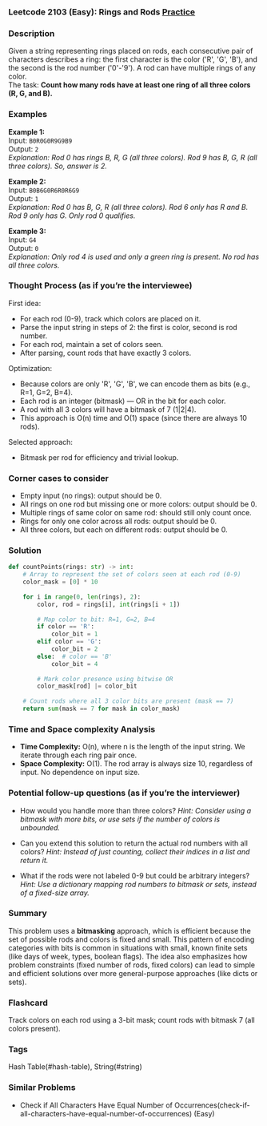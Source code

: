 ### Leetcode 2103 (Easy): Rings and Rods [Practice](https://leetcode.com/problems/rings-and-rods)

### Description  
Given a string representing rings placed on rods, each consecutive pair of characters describes a ring: the first character is the color ('R', 'G', 'B'), and the second is the rod number ('0'-'9'). A rod can have multiple rings of any color.  
The task: **Count how many rods have at least one ring of all three colors (R, G, and B).**

### Examples  

**Example 1:**  
Input: `B0R0G0R9G9B9`  
Output: `2`  
*Explanation: Rod 0 has rings B, R, G (all three colors). Rod 9 has B, G, R (all three colors). So, answer is 2.*

**Example 2:**  
Input: `B0B6G0R6R0R6G9`  
Output: `1`  
*Explanation: Rod 0 has B, G, R (all three colors). Rod 6 only has R and B. Rod 9 only has G. Only rod 0 qualifies.*

**Example 3:**  
Input: `G4`  
Output: `0`  
*Explanation: Only rod 4 is used and only a green ring is present. No rod has all three colors.*

### Thought Process (as if you’re the interviewee)  
First idea:  
- For each rod (0-9), track which colors are placed on it.
- Parse the input string in steps of 2: the first is color, second is rod number.
- For each rod, maintain a set of colors seen.
- After parsing, count rods that have exactly 3 colors.

Optimization:  
- Because colors are only 'R', 'G', 'B', we can encode them as bits (e.g., R=1, G=2, B=4).
- Each rod is an integer (bitmask) — OR in the bit for each color.
- A rod with all 3 colors will have a bitmask of 7 (1|2|4).
- This approach is O(n) time and O(1) space (since there are always 10 rods).

Selected approach:  
- Bitmask per rod for efficiency and trivial lookup.

### Corner cases to consider  
- Empty input (no rings): output should be 0.
- All rings on one rod but missing one or more colors: output should be 0.
- Multiple rings of same color on same rod: should still only count once.
- Rings for only one color across all rods: output should be 0.
- All three colors, but each on different rods: output should be 0.

### Solution

```python
def countPoints(rings: str) -> int:
    # Array to represent the set of colors seen at each rod (0-9)
    color_mask = [0] * 10
    
    for i in range(0, len(rings), 2):
        color, rod = rings[i], int(rings[i + 1])
        
        # Map color to bit: R=1, G=2, B=4
        if color == 'R':
            color_bit = 1
        elif color == 'G':
            color_bit = 2
        else:  # color == 'B'
            color_bit = 4
        
        # Mark color presence using bitwise OR
        color_mask[rod] |= color_bit
    
    # Count rods where all 3 color bits are present (mask == 7)
    return sum(mask == 7 for mask in color_mask)
```

### Time and Space complexity Analysis  

- **Time Complexity:** O(n), where n is the length of the input string. We iterate through each ring pair once.
- **Space Complexity:** O(1). The rod array is always size 10, regardless of input. No dependence on input size.

### Potential follow-up questions (as if you’re the interviewer)  

- How would you handle more than three colors?
  *Hint: Consider using a bitmask with more bits, or use sets if the number of colors is unbounded.*

- Can you extend this solution to return the actual rod numbers with all colors?
  *Hint: Instead of just counting, collect their indices in a list and return it.*

- What if the rods were not labeled 0-9 but could be arbitrary integers?
  *Hint: Use a dictionary mapping rod numbers to bitmask or sets, instead of a fixed-size array.*

### Summary
This problem uses a **bitmasking** approach, which is efficient because the set of possible rods and colors is fixed and small. This pattern of encoding categories with bits is common in situations with small, known finite sets (like days of week, types, boolean flags). The idea also emphasizes how problem constraints (fixed number of rods, fixed colors) can lead to simple and efficient solutions over more general-purpose approaches (like dicts or sets).


### Flashcard
Track colors on each rod using a 3-bit mask; count rods with bitmask 7 (all colors present).

### Tags
Hash Table(#hash-table), String(#string)

### Similar Problems
- Check if All Characters Have Equal Number of Occurrences(check-if-all-characters-have-equal-number-of-occurrences) (Easy)